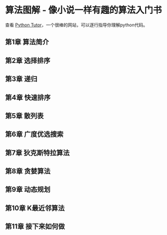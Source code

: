 # 算法图解 - 像小说一样有趣的算法入门书

查看 [Python Tutor](http://pythontutor.com/)，一个很棒的网站，可以逐行指导你理解python代码。

## 第1章  算法简介
## 第2章  选择排序
## 第3章  递归
## 第4章  快速排序
## 第5章  散列表
## 第6章  广度优选搜索
## 第7章  狄克斯特拉算法
## 第8章  贪婪算法
## 第9章  动态规划
## 第10章  K最近邻算法
## 第11章  接下来如何做
